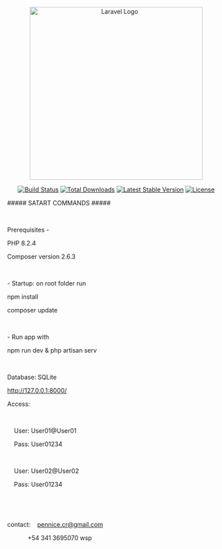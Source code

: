<p align="center"><a href="https://laravel.com" target="_blank"><img src="https://raw.githubusercontent.com/laravel/art/master/logo-lockup/5%20SVG/2%20CMYK/1%20Full%20Color/laravel-logolockup-cmyk-red.svg" width="400" alt="Laravel Logo"></a></p>

<p align="center">
<a href="https://github.com/laravel/framework/actions"><img src="https://github.com/laravel/framework/workflows/tests/badge.svg" alt="Build Status"></a>
<a href="https://packagist.org/packages/laravel/framework"><img src="https://img.shields.io/packagist/dt/laravel/framework" alt="Total Downloads"></a>
<a href="https://packagist.org/packages/laravel/framework"><img src="https://img.shields.io/packagist/v/laravel/framework" alt="Latest Stable Version"></a>
<a href="https://packagist.org/packages/laravel/framework"><img src="https://img.shields.io/packagist/l/laravel/framework" alt="License"></a>
</p>

<p>##### SATART COMMANDS #####</p>
<p><br></p>
<p>Prerequisites -&nbsp;</p>
<p>PHP 8.2.4</p>
<p>Composer version 2.6.3</p>
<p><br></p>
<p>- Startup: on root folder run</p>
<p>npm install</p>
<p>composer update</p>
<p><br></p>
<p>- Run app with</p>
<p>npm run dev &amp; php artisan serv</p>
<p><br></p>
<p>Database: SQLite</p>
<p><a data-fr-linked="true" href="http://127.0.0.1:8000/">http://127.0.0.1:8000/</a></p>
<p>Access:&nbsp;</p>
<p><br></p>
<p>&nbsp; &nbsp; User: User01@User01</p>
<p>&nbsp; &nbsp; Pass: User01234</p>
<p>&nbsp; &nbsp;&nbsp;</p>
<p>&nbsp; &nbsp; User: User02@User02</p>
<p>&nbsp; &nbsp; Pass: User01234</p>
<p><br></p>
<p><br></p>
<p>contact: &nbsp; &nbsp;<a data-fr-linked="true" href="mailto:pennice.cr@gmail.com">pennice.cr@gmail.com</a></p>
<p>&nbsp; &nbsp; &nbsp; &nbsp; &nbsp; &nbsp; +54 341 3695070 wsp</p>

